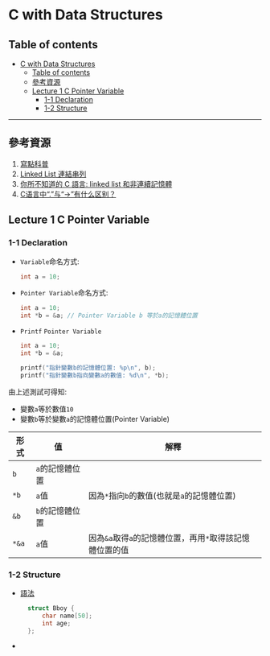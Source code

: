 # C with Data Structures

## Table of contents
- [C with Data Structures](#c-with-data-structures)
  - [Table of contents](#table-of-contents)
  - [參考資源](#參考資源)
  - [Lecture 1 C Pointer Variable](#lecture-1-c-pointer-variable)
    - [1-1 Declaration](#1-1-declaration)
    - [1-2 Structure](#1-2-structure)

---

## 參考資源
1. [寫點科普](https://kopu.chat/c%E8%AA%9E%E8%A8%80-%E8%B6%85%E5%A5%BD%E6%87%82%E7%9A%84%E6%8C%87%E6%A8%99%EF%BC%8C%E5%88%9D%E5%AD%B8%E8%80%85%E8%AB%8B%E9%80%B2%EF%BD%9E/)
2. [Linked List 連結串列](https://codimd.mcl.math.ncu.edu.tw/s/B1rd5-sM4)
3. [你所不知道的 C 語言: linked list 和非連續記憶體](https://hackmd.io/@sysprog/c-linked-list)
4. [C语言中“.”与“->”有什么区别？](https://farseerfc.me/dot-and-arrow-in-c.html)

## Lecture 1 C Pointer Variable

### 1-1 Declaration

* `Variable`命名方式:
    ```c
    int a = 10;
    ```
* `Pointer Variable`命名方式:
    ```c
    int a = 10;
    int *b = &a; // Pointer Variable b 等於a的記憶體位置
    ```
* `Printf` `Pointer Variable`
    ```c
    int a = 10;
    int *b = &a;

    printf("指針變數b的記憶體位置: %p\n", b);
    printf("指針變數b指向變數a的數值: %d\n", *b);
    ```

由上述測試可得知:
* 變數`a`等於數值`10`
* 變數`b`等於變數`a`的記憶體位置(Pointer Variable)

|形式|值|解釋|
|-|-|-|
|`b`|`a`的記憶體位置||
|`*b`|`a`值|因為`*`指向`b`的數值(也就是`a`的記憶體位置)|
|`&b`|`b`的記憶體位置||
|`*&a`|`a`值|因為`&a`取得`a`的記憶體位置，再用`*`取得該記憶體位置的值|

### 1-2 Structure

* [語法](lecture1/1-2.c)
  ```c
    struct Bboy {
        char name[50];
        int age;
    };
  ```
* 
